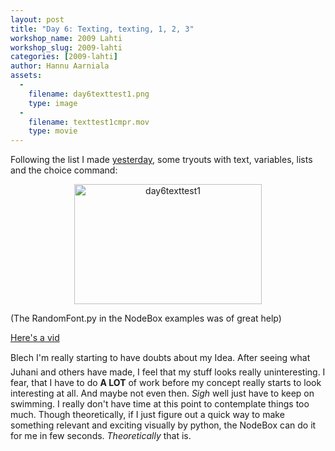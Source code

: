 ```yaml
---
layout: post
title: "Day 6: Texting, texting, 1, 2, 3"
workshop_name: 2009 Lahti
workshop_slug: 2009-lahti
categories: [2009-lahti]
author: Hannu Aarniala 
assets:
  -
    filename: day6texttest1.png
    type: image
  -
    filename: texttest1cmpr.mov
    type: movie
---
```

Following the list I made <a href="http://workshops.nodebox.net/2009/?p=362">yesterday</a>, some tryouts with text, variables, lists and the choice command:
<p style="text-align: center;"><a href="http://workshops.nodebox.net/2009/wp-content/uploads/day6texttest1.png"><img class="size-medium wp-image-686 aligncenter" title="day6texttest1" src="http://workshops.nodebox.net/2009/wp-content/uploads/day6texttest1-300x192.png" alt="day6texttest1" width="300" height="192" /></a></p>

(The RandomFont.py in the NodeBox examples was of great help)

<a href="http://workshops.nodebox.net/2009/wp-content/uploads/texttest1cmpr.mov">Here's a vid
</a>

Blech I'm really starting to have doubts about my Idea. After seeing what Juhani and others have made, I feel that my stuff looks really uninteresting. I fear, that I have to do <strong>A LOT</strong> of work before my concept really starts to look interesting at all. And maybe not even then. *Sigh* well just have to keep on swimming. I really don't have time at this point to contemplate things too much. Though theoretically, if I just figure out a quick way to make something relevant and exciting visually by python, the NodeBox can do it for me in few seconds. <em>Theoretically</em> that is.

